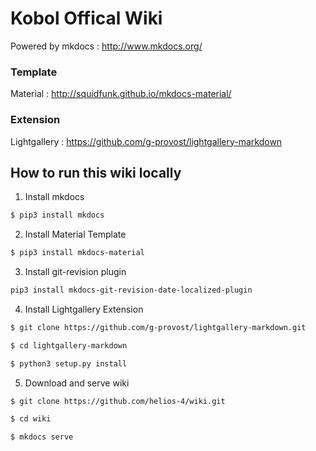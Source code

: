 # Kobol Offical Wiki

Powered by mkdocs : http://www.mkdocs.org/

### Template
Material : http://squidfunk.github.io/mkdocs-material/

### Extension
Lightgallery : https://github.com/g-provost/lightgallery-markdown

## How to run this wiki locally

1. Install mkdocs

```bash
$ pip3 install mkdocs
```

2. Install Material Template

```bash
$ pip3 install mkdocs-material
```

3. Install git-revision plugin

```bash
pip3 install mkdocs-git-revision-date-localized-plugin
```

4. Install Lightgallery Extension

```bash
$ git clone https://github.com/g-provost/lightgallery-markdown.git

$ cd lightgallery-markdown

$ python3 setup.py install
```

5. Download and serve wiki

```bash
$ git clone https://github.com/helios-4/wiki.git

$ cd wiki

$ mkdocs serve
```
